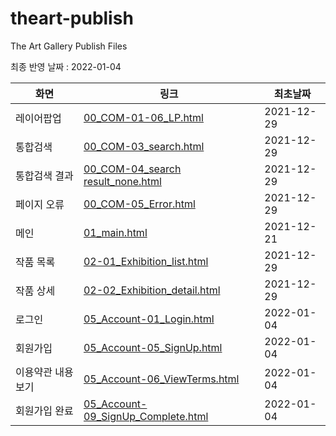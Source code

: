 # theart-publish
The Art Gallery Publish Files

최종 반영 날짜 : 2022-01-04

|화면|링크|최초날짜|
|---|---|---|
|레이어팝업|[00_COM-01-06_LP.html](00_COM-01-06_LP.html)|2021-12-29|
|통합검색|[00_COM-03_search.html](00_COM-03_search.html)|2021-12-29|
|통합검색 결과|[00_COM-04_search result_none.html](00_COM-04_search%20result_none.html)|2021-12-29|
|페이지 오류|[00_COM-05_Error.html](00_COM-05_Error.html)|2021-12-29|
|메인|[01_main.html](01_main.html)|2021-12-21|
|작품 목록|[02-01_Exhibition_list.html](02-01_Exhibition_list.html)|2021-12-29|
|작품 상세|[02-02_Exhibition_detail.html](02-02_Exhibition_detail.html)|2021-12-29|
|로그인|[05_Account-01_Login.html](05_Account-01_Login.html)|2022-01-04|
|회원가입|[05_Account-05_SignUp.html](05_Account-05_SignUp.html)|2022-01-04|
|이용약관 내용보기|[05_Account-06_ViewTerms.html](05_Account-06_ViewTerms.html)|2022-01-04|
|회원가입 완료|[05_Account-09_SignUp_Complete.html](05_Account-09_SignUp_Complete.html)|2022-01-04|
